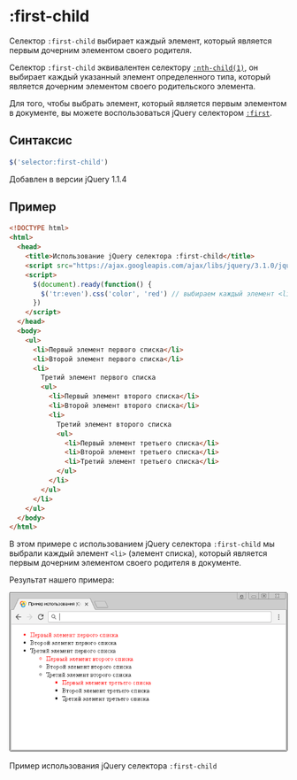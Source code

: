 # :first-child

Селектор `:first-child` выбирает каждый элемент, который является первым дочерним элементом своего родителя.

Селектор `:first-child` эквивалентен селектору [`:nth-child(1)`](<selector:nth-child().md>), он выбирает каждый указанный элемент определенного типа, который является дочерним элементом своего родительского элемента.

Для того, чтобы выбрать элемент, который является первым элементом в документе, вы можете воспользоваться jQuery селектором [`:first`](selector:first.md).

## Синтаксис

```js
$('selector:first-child')
```

Добавлен в версии jQuery 1.1.4

## Пример

```html
<!DOCTYPE html>
<html>
  <head>
    <title>Использование jQuery селектора :first-child</title>
    <script src="https://ajax.googleapis.com/ajax/libs/jquery/3.1.0/jquery.min.js"></script>
    <script>
      $(document).ready(function() {
        $('tr:even').css('color', 'red') // выбираем каждый элемент <li>, который является первым дочерним элементом своего родителя в документе
      })
    </script>
  </head>
  <body>
    <ul>
      <li>Первый элемент первого списка</li>
      <li>Второй элемент первого списка</li>
      <li>
        Третий элемент первого списка
        <ul>
          <li>Первый элемент второго списка</li>
          <li>Второй элемент второго списка</li>
          <li>
            Третий элемент второго списка
            <ul>
              <li>Первый элемент третьего списка</li>
              <li>Второй элемент третьего списка</li>
              <li>Третий элемент третьего списка</li>
            </ul>
          </li>
        </ul>
      </li>
    </ul>
  </body>
</html>
```

В этом примере с использованием jQuery селектора `:first-child` мы выбрали каждый элемент `<li>` (элемент списка), который является первым дочерним элементом своего родителя в документе.

Результат нашего примера:

![Пример использования jQuery селектора :first-child.](986.png)

Пример использования jQuery селектора `:first-child`
